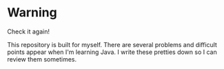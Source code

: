 # Warning
Check it again!

This repository is built for myself.
There are several problems and difficult points appear when I'm learning Java.
I write these pretties down so I can review them sometimes.
